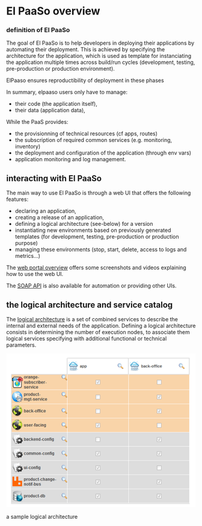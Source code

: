 # El PaaSo overview

### definition of El PaaSo

The goal of El PaaSo is to help developers in deploying their applications by automating their deployment. 
This is achieved by specifying the architecture for the application, which is used as template for instanciating the application multiple times across build/run cycles (development, testing, pre-production or production environment). 

ElPaaso ensures reproductibility of deployment in these phases

In summary, elpaaso users only have to manage:

* their code (the application itself),
* their data (application data),

While the PaaS provides:

* the provisionning of technical resources (cf apps, routes)
* the subscription of required common services (e.g. monitoring, inventory)
* the deployment and configuration of the application (through env vars)
* application monitoring and log management.


## interacting with El PaaSo

The main way to use El PaaSo is through a web UI that offers the following features:

* declaring an application,
* creating a release of an application,
* defining a logical architecture (see-below) for a version
* instantiating new environments based on previously generated templates (for development, testing, pre-production or production purpose)
* managing these environments (stop, start, delete, access to logs and metrics...)

The [web portal overview](web_portal_overview.md) offers some screenshots and videos explaining how to use the web UI.

The [SOAP API](north_api.md) is also available for automation or providing other UIs.

## the logical architecture and service catalog

The [logical architecture](logical_architecture.md) is a set of combined services to describe the internal and external needs of the application. Defining a logical architecture consists in determining the number of execution nodes, to associate them logical services specifying with additional functional or technical parameters.

![a simplified logical architecture](sample_logical_architecture.png)

a sample logical architecture

